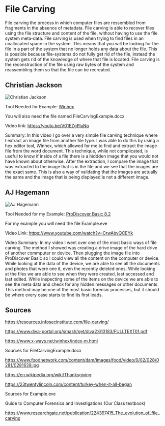 # File Carving

File carving the process in which computer files are ressembled from fragments in the absence of metadata. File carving is able to recover files using the file structure and content of the file, without having to use the file system meta-data. File carving is used when trying to find files in an unallocated space in the system. This means that you will be looking for the file in a part of the system that no longer holds any data about the file. This is possible because file-systems do not fully get rid of the file, instead the system gets rid of the knowledge of where that file is located. File carving is the reconstruction of the file using raw bytes of the system and reassembling them so that the file can be recreated. 

## Christian Jackson
![Christian Jackson](https://user-images.githubusercontent.com/54372153/98284105-40401980-1f66-11eb-8d50-27906fdb3ffc.JPG)

Tool Needed for Example: [Winhex](https://www.x-ways.net/winhex/index-m.html)

You will also need the file named FileCarvingExample.docx

Video link: https://youtu.be/V01EZgPIuNo

Summary: In this video I go over a very simple file carving technique where I extract an image file from another file type. I was able to do this by using a hex editor tool, Winhex, which allowed for me to find and extract the image file from the word document. This technique, while not complicated, is useful to know if inside of a file there is a hiddden image that you would not have known about otherwise. After the extraction, I compare the image that was extracted to the image that is in the file and we see that the images are the exact same. This is also a way of validating that the images are actually the same and the image that is being displayed is not a different image.


## AJ Hagemann
![AJ Hagemann](https://user-images.githubusercontent.com/72477734/98379265-b5662a00-200c-11eb-9b48-1180d25c973a.jpg)

Tool Needed for my Example: [ProDiscover Basic 8.2](https://prodiscover-basic.software.informer.com/8.2/) 

For my example you will need the file Example.eve

Video Link: https://www.youtube.com/watch?v=CrwAbvQCEYk

Video Summary: In my video I went over one of the most basic ways of file carving. The method I showed was creating a drive image of the hard drive of another commputer or device. Then plugging the image file into ProDiscover Basic so I could view all the content on the computer or device. While looking at the data of the device, we are able to see all the documents and photes that were one it, even the recently deleted ones. While looking at the files we are able to see when they were created, last accessed and last edited. While inspecting some of the items on the device we are able to see the meta data and check for any hidden messages or other documents. This method may be one of the most basic forensic processes, but it should be where every case starts to find its first leads.


## Sources
https://resources.infosecinstitute.com/file-carving/

https://www.diva-portal.org/smash/get/diva2:613183/FULLTEXT01.pdf

https://www.x-ways.net/winhex/index-m.html

Sources for FileCarvingExample.docx

https://www.foodnetwork.com/content/dam/images/food/video/0/02/028/0281/0281639.jpg

https://en.wikipedia.org/wiki/Thanksgiving

https://23twentylincoln.com/content/turkey-when-it-all-began

Sources for Example.eve

Guide to Computer Forensics and Investigations (Our Class textbook)

https://www.researchgate.net/publication/224397415_The_evolution_of_file_carving
